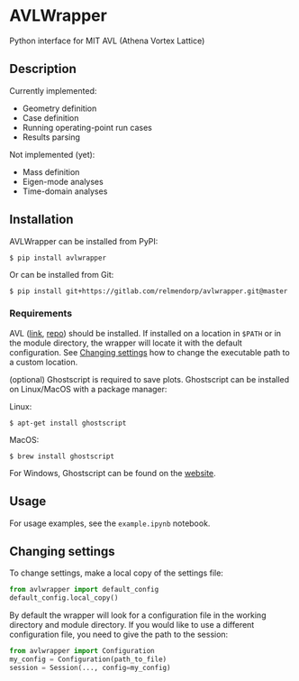 # AVLWrapper
Python interface for MIT AVL (Athena Vortex Lattice)

## Description
Currently implemented:

* Geometry definition
* Case definition
* Running operating-point run cases
* Results parsing

Not implemented (yet):

* Mass definition
* Eigen-mode analyses
* Time-domain analyses

## Installation
AVLWrapper can be installed from PyPI:
```
$ pip install avlwrapper
```

Or can be installed from Git:
```
$ pip install git+https://gitlab.com/relmendorp/avlwrapper.git@master
```

### Requirements

AVL ([link](http://web.mit.edu/drela/Public/web/avl/), [repo](https://gitlab.com/relmendorp/avl)) should be installed. If installed on a location in `$PATH` or in the module directory, the wrapper will locate it with the default configuration. See [Changing settings](#changing-settings) how to change the executable path to a custom location.

(optional) Ghostscript is required to save plots. Ghostscript can be installed on Linux/MacOS with a package manager:

Linux:
```
$ apt-get install ghostscript
```
MacOS:
```
$ brew install ghostscript
```

For Windows, Ghostscript can be found on the [website](https://www.ghostscript.com).

## Usage
For usage examples, see the `example.ipynb` notebook.

## Changing settings
To change settings, make a local copy of the settings file:
```python
from avlwrapper import default_config
default_config.local_copy()
```
By default the wrapper will look for a configuration file in the working directory and module directory.
If you would like to use a different configuration file, you need to give the path to the session:
```python
from avlwrapper import Configuration
my_config = Configuration(path_to_file)
session = Session(..., config=my_config)
```
